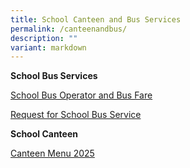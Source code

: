 ```yaml
---
title: School Canteen and Bus Services
permalink: /canteenandbus/
description: ""
variant: markdown
---
```

**School Bus Services**

[School Bus Operator and Bus Fare](/files/School_Bus_Operator_and_NTE_Price_2024___2025_1_2.pdf)

[Request for School Bus Service](/files/Request_for_School_Bus_Services_2024_2025_1_2.pdf)

**School Canteen**

[Canteen Menu 2025](/files/Our%20school%20info/Menu__Price_List_2025.pdf)